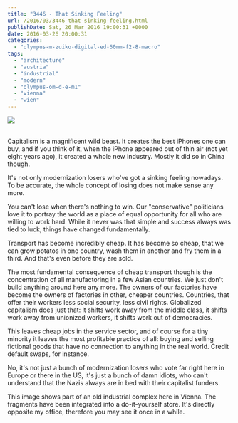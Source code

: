 ```yaml
---
title: "3446 - That Sinking Feeling"
url: /2016/03/3446-that-sinking-feeling.html
publishDate: Sat, 26 Mar 2016 19:00:31 +0000
date: 2016-03-26 20:00:31
categories: 
  - "olympus-m-zuiko-digital-ed-60mm-f2-8-macro"
tags: 
  - "architecture"
  - "austria"
  - "industrial"
  - "modern"
  - "olympus-om-d-e-m1"
  - "vienna"
  - "wien"
---
```

<div class="container">
<div class="center"><a target="_blank" href="https://d25zfm9zpd7gm5.cloudfront.net/1200x1200/2015/20151118_163302_lr.jpg"><img class="webfeedsFeaturedVisual" src="https://d25zfm9zpd7gm5.cloudfront.net/0600x0600/2015/20151118_163302_lr.jpg" /></a></div>
</div>
<br />

Capitalism is a magnificent wild beast. It creates the best iPhones one can buy, and if you think of it, when the iPhone appeared out of thin air (not yet eight years ago), it created a whole new industry. Mostly it did so in China though.

It's not only modernization losers who've got a sinking feeling nowadays. To be accurate, the whole concept of losing does not make sense any more. 

You can't lose when there's nothing to win. Our "conservative" politicians love it to portray the world as a place of equal opportunity for all who are willing to work hard. While it never was that simple and success always was tied to luck, things have changed fundamentally.

Transport has become incredibly cheap. It has become so cheap, that we can grow potatos in one country, wash them in another and fry them in a third. And that's even before they are sold.

The most fundamental consequence of cheap transport though is the concentration of all manufactoring in a few Asian countries. We just don't build anything around here any more. The owners of our factories have become the owners of factories in other, cheaper countries. Countries, that offer their workers less social security, less civil rights. Globalized capitalism does just that: it shifts work away from the middle class, it shifts work away from unionized workers, it shifts work out of democracies.

This leaves cheap jobs in the service sector, and of course for a tiny minority it leaves the most profitable practice of all: buying and selling fictional goods that have no connection to anything in the real world. Credit default swaps, for instance.

No, it's not just a bunch of modernization losers who vote far right here in Europe or there in the US, it's just a bunch of damn idiots, who can't understand that the Nazis always are in bed with their capitalist funders.

This image shows part of an old industrial complex here in Vienna. The fragments have been integrated into a do-it-yourself store. It's directly opposite my office, therefore you may see it once in a while.


